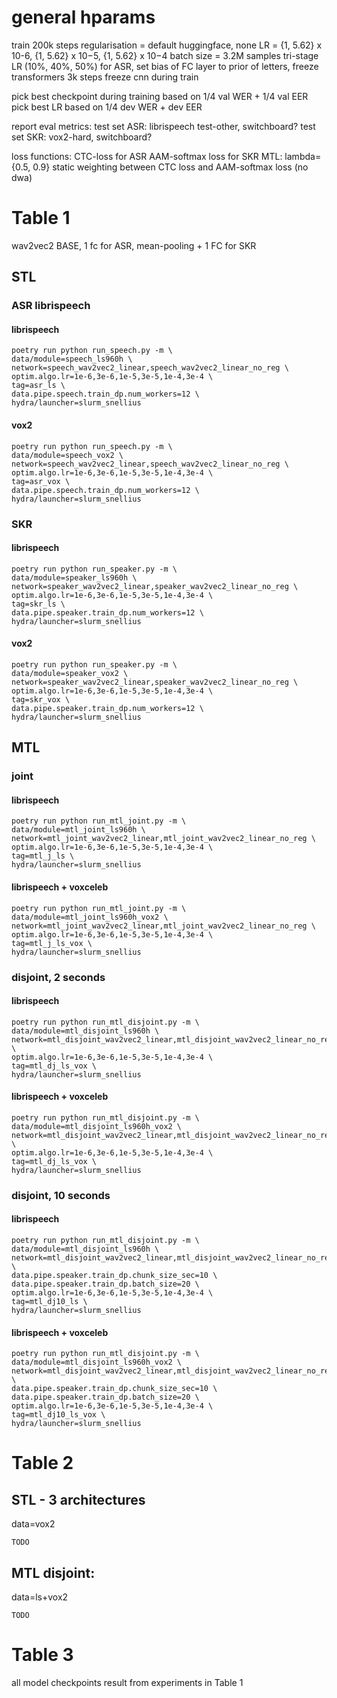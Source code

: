 # general hparams

train 200k steps
regularisation = default huggingface, none
LR = {1, 5.62} x 10-6, {1, 5.62} x 10−5, {1, 5.62} x 10−4 
batch size = 3.2M samples
tri-stage LR (10%, 40%, 50%)
for ASR, set bias of FC layer to prior of letters, freeze transformers 3k steps
freeze cnn during train

pick best checkpoint during training based on 1/4 val WER + 1/4 val EER
pick best LR based on 1/4 dev WER + dev EER

report eval metrics:
test set ASR: librispeech test-other, switchboard?
test set SKR: vox2-hard, switchboard?

loss functions:
CTC-loss for ASR
AAM-softmax loss for SKR
MTL: lambda={0.5, 0.9} static weighting between CTC loss and AAM-softmax loss (no dwa)

# Table 1

wav2vec2 BASE, 1 fc for ASR, mean-pooling + 1 FC for SKR

## STL

### ASR librispeech

#### librispeech

```
poetry run python run_speech.py -m \
data/module=speech_ls960h \
network=speech_wav2vec2_linear,speech_wav2vec2_linear_no_reg \
optim.algo.lr=1e-6,3e-6,1e-5,3e-5,1e-4,3e-4 \
tag=asr_ls \
data.pipe.speech.train_dp.num_workers=12 \
hydra/launcher=slurm_snellius
```

#### vox2

```
poetry run python run_speech.py -m \
data/module=speech_vox2 \
network=speech_wav2vec2_linear,speech_wav2vec2_linear_no_reg \
optim.algo.lr=1e-6,3e-6,1e-5,3e-5,1e-4,3e-4 \
tag=asr_vox \
data.pipe.speech.train_dp.num_workers=12 \
hydra/launcher=slurm_snellius
```

### SKR

#### librispeech

```
poetry run python run_speaker.py -m \
data/module=speaker_ls960h \
network=speaker_wav2vec2_linear,speaker_wav2vec2_linear_no_reg \
optim.algo.lr=1e-6,3e-6,1e-5,3e-5,1e-4,3e-4 \
tag=skr_ls \
data.pipe.speaker.train_dp.num_workers=12 \
hydra/launcher=slurm_snellius
```

#### vox2

```
poetry run python run_speaker.py -m \
data/module=speaker_vox2 \
network=speaker_wav2vec2_linear,speaker_wav2vec2_linear_no_reg \
optim.algo.lr=1e-6,3e-6,1e-5,3e-5,1e-4,3e-4 \
tag=skr_vox \
data.pipe.speaker.train_dp.num_workers=12 \
hydra/launcher=slurm_snellius
```

## MTL

### joint

#### librispeech

```
poetry run python run_mtl_joint.py -m \
data/module=mtl_joint_ls960h \
network=mtl_joint_wav2vec2_linear,mtl_joint_wav2vec2_linear_no_reg \
optim.algo.lr=1e-6,3e-6,1e-5,3e-5,1e-4,3e-4 \
tag=mtl_j_ls \
hydra/launcher=slurm_snellius
```

#### librispeech + voxceleb

```
poetry run python run_mtl_joint.py -m \
data/module=mtl_joint_ls960h_vox2 \
network=mtl_joint_wav2vec2_linear,mtl_joint_wav2vec2_linear_no_reg \
optim.algo.lr=1e-6,3e-6,1e-5,3e-5,1e-4,3e-4 \
tag=mtl_j_ls_vox \
hydra/launcher=slurm_snellius
```

### disjoint, 2 seconds

#### librispeech

```
poetry run python run_mtl_disjoint.py -m \
data/module=mtl_disjoint_ls960h \
network=mtl_disjoint_wav2vec2_linear,mtl_disjoint_wav2vec2_linear_no_reg \
optim.algo.lr=1e-6,3e-6,1e-5,3e-5,1e-4,3e-4 \
tag=mtl_dj_ls_vox \
hydra/launcher=slurm_snellius
```

#### librispeech + voxceleb

```
poetry run python run_mtl_disjoint.py -m \
data/module=mtl_disjoint_ls960h_vox2 \
network=mtl_disjoint_wav2vec2_linear,mtl_disjoint_wav2vec2_linear_no_reg \
optim.algo.lr=1e-6,3e-6,1e-5,3e-5,1e-4,3e-4 \
tag=mtl_dj_ls_vox \
hydra/launcher=slurm_snellius
```

### disjoint, 10 seconds

#### librispeech

```
poetry run python run_mtl_disjoint.py -m \
data/module=mtl_disjoint_ls960h \
network=mtl_disjoint_wav2vec2_linear,mtl_disjoint_wav2vec2_linear_no_reg \
data.pipe.speaker.train_dp.chunk_size_sec=10 \
data.pipe.speaker.train_dp.batch_size=20 \
optim.algo.lr=1e-6,3e-6,1e-5,3e-5,1e-4,3e-4 \
tag=mtl_dj10_ls \
hydra/launcher=slurm_snellius
```

#### librispeech + voxceleb

```
poetry run python run_mtl_disjoint.py -m \
data/module=mtl_disjoint_ls960h_vox2 \
network=mtl_disjoint_wav2vec2_linear,mtl_disjoint_wav2vec2_linear_no_reg \
data.pipe.speaker.train_dp.chunk_size_sec=10 \
data.pipe.speaker.train_dp.batch_size=20 \
optim.algo.lr=1e-6,3e-6,1e-5,3e-5,1e-4,3e-4 \
tag=mtl_dj10_ls_vox \
hydra/launcher=slurm_snellius
```

# Table 2

## STL - 3 architectures
data=vox2

```
TODO
```

## MTL disjoint:
data=ls+vox2

```
TODO
```

# Table 3

all model checkpoints result from experiments in Table 1


